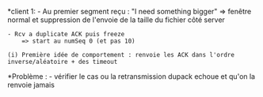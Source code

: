 *client 1:
    - Au premier segment reçu : "I need something bigger"
        => fenêtre normal et suppression de l'envoie de la taille du fichier côté server

    - Rcv a duplicate ACK puis freeze
        => start au numSeq 0 (et pas 10)

    (i) Première idée de comportement : renvoie les ACK dans l'ordre inverse/aléatoire + des timeout

*Problème :
    - vérifier le cas ou la retransmission dupack echoue et qu'on la renvoie jamais